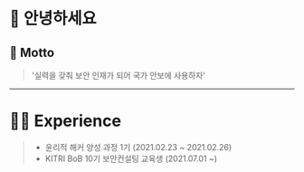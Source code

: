 # 👋 안녕하세요 

## 🏃 Motto

> '실력을 갖춰 보안 인재가 되어 국가 안보에 사용하자'

-------------------
# 👨‍💼 Experience
> * 윤리적 해커 양성 과정 1기 (2021.02.23 ~ 2021.02.26)
> * KITRI BoB 10기 보안컨설팅 교육생 (2021.07.01 ~)

